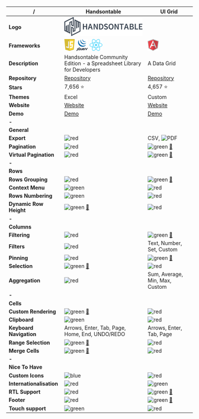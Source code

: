 |**/**|Handsontable|UI Grid|
|-----|------------|-------|
|**Logo**|![Logo](https://raw.githubusercontent.com/handsontable/static-files/master/Images/Logo/Handsontable/Handsontable-logo-300-74.png)||
|**Frameworks**|![Javascript](https://raw.githubusercontent.com/AmitMY/grids/master/assets/frameworks/javascript.png) ![jQuery](https://raw.githubusercontent.com/AmitMY/grids/master/assets/frameworks/jquery.png) ![React](https://raw.githubusercontent.com/AmitMY/grids/master/assets/frameworks/react.png)|![Angular1](https://raw.githubusercontent.com/AmitMY/grids/master/assets/frameworks/angular1.png)|
|**Description**|Handsontable Community Edition - a Spreadsheet Library for Developers|A Data Grid|
|**Repository**|[Repository](https://github.com/handsontable/handsontable)|[Repository](https://github.com/angular-ui/ui-grid)|
|**Stars**|7,656 :star:|4,657 :star:|
|**Themes**|Excel|Custom|
|**Website**|[Website](https://handsontable.com/)|[Website](http://ui-grid.info/)|
|**Demo**|[Demo](https://handsontable.com/examples.html)|[Demo](http://ui-grid.info/)|
|**-**|||
|**General**|||
|**Export**|![red](http://placehold.it/23/f03c15/000000?text=+)|CSV, ![PDF](https://raw.githubusercontent.com/teambox/Free-file-icons/master/32px/pdf.png)|
|**Pagination**|![red](http://placehold.it/23/f03c15/000000?text=+)|![green](http://placehold.it/23/c5f015/000000?text=+) [:book:](http://ui-grid.info/docs/#/tutorial/214_pagination)|
|**Virtual Pagination**|![red](http://placehold.it/23/f03c15/000000?text=+)|![green](http://placehold.it/23/c5f015/000000?text=+) [:book:](http://ui-grid.info/docs/#/tutorial/212_infinite_scroll)|
|**-**|||
|**Rows**|||
|**Rows Grouping**|![red](http://placehold.it/23/f03c15/000000?text=+)|![green](http://placehold.it/23/c5f015/000000?text=+) [:book:](http://ui-grid.info/docs/#/tutorial/209_grouping)|
|**Context Menu**|![green](http://placehold.it/23/c5f015/000000?text=+)|![red](http://placehold.it/23/f03c15/000000?text=+)|
|**Rows Numbering**|![green](http://placehold.it/23/c5f015/000000?text=+)|![red](http://placehold.it/23/f03c15/000000?text=+)|
|**Dynamic Row Height**|![green](http://placehold.it/23/c5f015/000000?text=+) [:book:](https://docs.handsontable.com/pro/1.9.1/demo-resizing.html)|![red](http://placehold.it/23/f03c15/000000?text=+)|
|**-**|||
|**Columns**|||
|**Filtering**|![red](http://placehold.it/23/f03c15/000000?text=+)|![green](http://placehold.it/23/c5f015/000000?text=+) [:book:](http://ui-grid.info/docs/#/tutorial/103_filtering)|
|**Filters**|![red](http://placehold.it/23/f03c15/000000?text=+)|Text, Number, Set, Custom|
|**Pinning**|![red](http://placehold.it/23/f03c15/000000?text=+)|![green](http://placehold.it/23/c5f015/000000?text=+) [:book:](http://ui-grid.info/docs/#/tutorial/203_pinning)|
|**Selection**|![green](http://placehold.it/23/c5f015/000000?text=+) [:book:](https://docs.handsontable.com/pro/1.9.1/demo-highlighting-selection.html)|![red](http://placehold.it/23/f03c15/000000?text=+)|
|**Aggregation**|![red](http://placehold.it/23/f03c15/000000?text=+)|Sum, Average, Min, Max, Custom|
|**-**|||
|**Cells**|||
|**Custom Rendering**|![green](http://placehold.it/23/c5f015/000000?text=+) [:book:](https://docs.handsontable.com/pro/1.9.1/demo-custom-renderers.html)|![red](http://placehold.it/23/f03c15/000000?text=+)|
|**Clipboard**|![green](http://placehold.it/23/c5f015/000000?text=+)|![red](http://placehold.it/23/f03c15/000000?text=+)|
|**Keyboard Navigation**|Arrows, Enter, Tab, Page, Home, End, UNDO/REDO|Arrows, Enter, Tab, Page|
|**Range Selection**|![green](http://placehold.it/23/c5f015/000000?text=+) [:book:](https://docs.handsontable.com/pro/1.9.1/demo-highlighting-selection.html)|![red](http://placehold.it/23/f03c15/000000?text=+)|
|**Merge Cells**|![green](http://placehold.it/23/c5f015/000000?text=+) [:book:](https://docs.handsontable.com/pro/1.9.1/demo-merged-cells.html)|![red](http://placehold.it/23/f03c15/000000?text=+)|
|**-**|||
|**Nice To Have**|||
|**Custom Icons**|![blue](http://placehold.it/23/1589F0/000000?text=+)|![red](http://placehold.it/23/f03c15/000000?text=+)|
|**Internationalisation**|![red](http://placehold.it/23/f03c15/000000?text=+)|![green](http://placehold.it/23/c5f015/000000?text=+)|
|**RTL Support**|![red](http://placehold.it/23/f03c15/000000?text=+)|![green](http://placehold.it/23/c5f015/000000?text=+) [:book:](http://ui-grid.info/docs/#/tutorial/120_RTL)|
|**Footer**|![red](http://placehold.it/23/f03c15/000000?text=+)|![green](http://placehold.it/23/c5f015/000000?text=+) [:book:](http://ui-grid.info/docs/#/tutorial/105_footer)|
|**Touch support**|![green](http://placehold.it/23/c5f015/000000?text=+)|![red](http://placehold.it/23/f03c15/000000?text=+)|